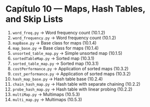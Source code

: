 # Capítulo 10 — Maps, Hash Tables, and Skip Lists

1. `word_freq.py` → Word frequency count (10.1.2)  
2. `word_frequency.py` → Word frequency count (10.1.2)  
3. `mapBase.py` → Base class for maps (10.1.4)  
4. `map_base.py` → Base class for maps (10.1.4)  
5. `unsorted_table_map.py` → Simple unsorted map (10.1.5)  
6. `sortedTableMap.py` → Sorted map (10.3.1)  
7. `sorted_table_map.py` → Sorted map (10.3.1)  
8. `costPerformance.py` → Application of sorted maps (10.3.2)  
9. `cost_performance.py` → Application of sorted maps (10.3.2)  
10. `hash_map_base.py` → Hash table base (10.2.4)  
11. `chain_hash_map.py` → Hash table with separate chaining (10.2.2)  
12. `probe_hash_map.py` → Hash table with linear probing (10.2.2)  
13. `multiMap.py` → Multimaps (10.5.3)  
14. `multi_map.py` → Multimaps (10.5.3)  

